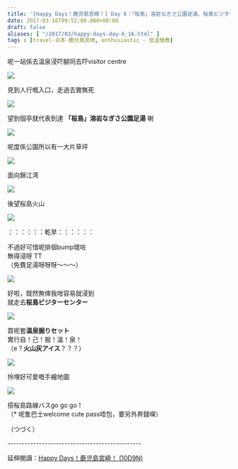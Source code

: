 ```yaml
---
title: '[Happy Days！鹿児島宮崎！] Day 6：「桜島」溶岩なぎさ公園足湯、桜島ビジターセンター'
date: 2017-03-16T09:52:00.000+08:00
draft: false
aliases: [ "/2017/03/happy-days-day-6_16.html" ]
tags : [travel-日本-鹿兒島宮崎, enthusiastic - 低溫慢煮]
---
```


呢一站係去溫泉浸吓腳同去吓visitor centre  

![](/images/kojkmi6e1.jpg)

見到人行嘅入口，走過去實無死  

![](/images/kojkmi6e.jpg)

望到個亭就代表到達 **「桜島」溶岩なぎさ公園足湯** 喇  

![](/images/kojkmi6e2.jpg)

呢度係公園所以有一大片草坪  

![](/images/kojkmi6e3.jpg)

面向錦江湾  

![](/images/kojkmi6e4.jpg)

後望桜島火山  

![](/images/kojkmi6e5.jpg)

：：：：：：乾旱：：：：：：

不過好可惜呢排個bump壞咗  
無得浸呀 TT  
（免費足湯呀呀呀～～～）  

![](/images/kojkmi6e6.jpg)

好啦，既然無俾我咁容易就浸到  
就走去**桜島ビジターセンター**  

![](/images/kojkmi6e7.jpg)

買呢套**温泉掘りセット**  
實行自！己！掘！溫！泉！  
（e？**火山灰アイス**？？？）  

![](/images/kojkmi6e8.jpg)

拎埋好可愛嘅手繪地圖  

![](/images/kojkmi6e9.jpg)

搭桜島路線バスgo go go！  
（\* 呢隻巴士welcome cute pass唔包，要另外畀錢㗎）  
  
（つづく）  
  
\-----------------------------------------------  
  
延伸閱讀：[Happy Days！鹿児島宮崎！ (10D9N)](https://hidie.net/kojkmi10d9n/)
